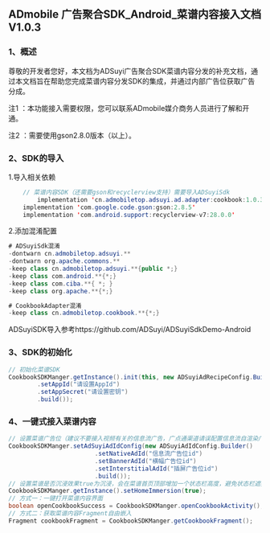 ## ADmobile 广告聚合SDK\_Android\_菜谱内容接入文档V1.0.3

### 1、概述

尊敬的开发者您好，本文档为ADSuyi广告聚合SDK菜谱内容分发的补充文档，通过本文档旨在帮助您完成菜谱内容分发SDK的集成，并通过内部广告位获取广告分成。

注1 ：本功能接入需要权限，您可以联系ADmobile媒介商务人员进行了解和开通。

注2 ：需要使用gson2.8.0版本（以上）。

### 2、SDK的导入

1.导入相关依赖

```java
    // 菜谱内容SDK（还需要gson和recyclerview支持）需要导入ADSuyiSdk
		implementation 'cn.admobiletop.adsuyi.ad.adapter:cookbook:1.0.3.02091'
    implementation 'com.google.code.gson:gson:2.8.5'
    implementation 'com.android.support:recyclerview-v7:28.0.0'
```

2.添加混淆配置

```java
# ADSuyiSdk混淆
-dontwarn cn.admobiletop.adsuyi.**
-dontwarn org.apache.commons.**
-keep class cn.admobiletop.adsuyi.**{public *;}
-keep class com.android.**{*;}
-keep class com.ciba.**{ *; }
-keep class org.apache.**{*;}

# CookbookAdapter混淆
-keep class cn.admobiletop.cookbook.**{*;}
```

ADSuyiSDK导入参考https://github.com/ADSuyi/ADSuyiSdkDemo-Android

### 3、SDK的初始化

```java
// 初始化菜谱SDK
CookbookSDKManger.getInstance().init(this, new ADSuyiAdRecipeConfig.Builder()
        .setAppId("请设置AppId")
        .setAppSecret("请设置密钥")
        .build());
```

### 4、一键式接入菜谱内容

```java
// 设置菜谱广告位（建议不要接入视频有关的信息流广告，广点通渠道请误配置信息流自渲染广告）
CookbookSDKManger.setAdSuyiAdIdConfig(new ADSuyiAdIdConfig.Builder()
                        .setNativeAdId("信息流广告位id")
                        .setBannerAdId("横幅广告位id")
                        .setInterstitialAdId("插屏广告位id")
                        .build());
// 设置菜谱是否沉浸效果true为沉浸，会在菜谱首页顶部增加一个状态栏高度，避免状态栏遮挡布局
CookbookSDKManger.getInstance().setHomeImmersion(true);
// 方式一：一键打开菜谱内容界面
boolean openCookbookSuccess = CookbookSDKManger.openCookbookActivity();
// 方式二：获取菜谱内容Fragment自由嵌入
Fragment cookbookFragment = CookbookSDKManger.getCookbookFragment();
```







